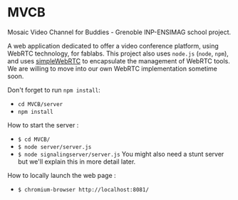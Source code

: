 MVCB
====

Mosaic Video Channel for Buddies -
Grenoble INP-ENSIMAG school project.

A web application dedicated to offer a video conference platform, using WebRTC technology, for fablabs.
This project also uses `node.js` (`node`, `npm`), and uses [simpleWebRTC](https://github.com/HenrikJoreteg/SimpleWebRTC) to encapsulate the management of WebRTC tools. We are willing to move into our own WebRTC implementation sometime soon.

Don't forget to run `npm install`:
* `cd MVCB/server`
* `npm install`

How to start the server :
* `$ cd MVCB/`
* `$ node server/server.js`
* `$ node signalingserver/server.js`
You might also need a stunt server but we'll explain this in more detail later.

How to locally launch the web page :
* `$ chromium-browser http://localhost:8081/`

